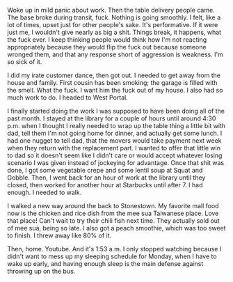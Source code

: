 Woke up in mild panic about work. Then the table delivery people came. The base broke during transit, fuck. Nothing is going smoothly. I felt, like a lot of times, upset just for other people's sake. It's performative. If it were just me, I wouldn't give nearly as big a shit. Things break, it happens, what the fuck ever. I keep thinking people would think how I'm not reacting appropriately because they would flip the fuck out because someone wronged them, and that any response short of aggression is weakness. I'm so sick of it.

I did my irate customer dance, then got out. I needed to get away from the house and family. First cousin has been smoking; the garage is filled with the smell. What the fuck. I want him the fuck out of my house. I also had so much work to do. I headed to West Portal.

I finally started doing the work I was supposed to have been doing all of the past month. I stayed at the library for a couple of hours until around 4:30 p.m. when I thought I really needed to wrap up the table thing a little bit with dad, tell them I'm not going home for dinner, and actually get some lunch. I had one nugget to tell dad, that the movers would take payment next week when they return with the replacement part. I wanted to offer that little win to dad so it doesn't seem like I didn't care or would accept whatever losing scenario I was given instead of jockeying for advantage. Once that shit was done, I got some vegetable crepe and some lentil soup at Squat and Gobble. Then, I went back for an hour of work at the library until they closed, then worked for another hour at Starbucks until after 7. I had enough. I needed to walk.

I walked a new way around the back to Stonestown. My favorite mall food now is the chicken and rice dish from the mee sua Taiwanese place. Love that place! Can't wait to try their chili fish next time. They actually sold out of mee sua, being so late. I also got a peach smoothie, which was too sweet to finish. I threw away like 80% of it.

Then, home. Youtube. And it's 1:53 a.m. I only stopped watching because I didn't want to mess up my sleeping schedule for Monday, when I have to wake up early, and having enough sleep is the main defense against throwing up on the bus.
